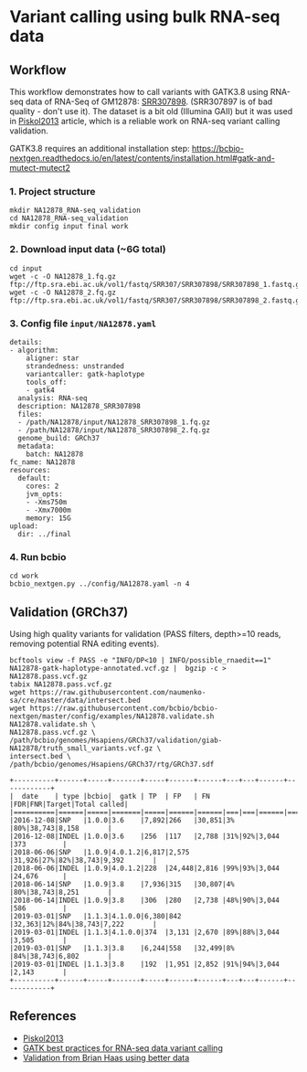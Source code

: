 # Variant calling using bulk RNA-seq data

## Workflow

This workflow demonstrates how to call variants with GATK3.8 using RNA-seq data of RNA-Seq of GM12878:
[SRR307898](https://www.ncbi.nlm.nih.gov/sra/?term=SRR307898). (SRR307897 is of bad quality - don't use it).
The dataset is a bit old (Illumina GAII) but it was used in [Piskol2013](https://www.ncbi.nlm.nih.gov/pubmed/24075185) article, which is a reliable work on RNA-seq variant calling validation.

GATK3.8 requires an additional installation step:
https://bcbio-nextgen.readthedocs.io/en/latest/contents/installation.html#gatk-and-mutect-mutect2

### 1. Project structure
```
mkdir NA12878_RNA-seq_validation
cd NA12878_RNA-seq_validation
mkdir config input final work
```
### 2. Download input data (~6G total)
```
cd input
wget -c -O NA12878_1.fq.gz ftp://ftp.sra.ebi.ac.uk/vol1/fastq/SRR307/SRR307898/SRR307898_1.fastq.gz
wget -c -O NA12878_2.fq.gz ftp://ftp.sra.ebi.ac.uk/vol1/fastq/SRR307/SRR307898/SRR307898_2.fastq.gz
```

### 3. Config file `input/NA12878.yaml`
```
details:
- algorithm:
    aligner: star
    strandedness: unstranded
    variantcaller: gatk-haplotype
    tools_off:
    - gatk4
  analysis: RNA-seq
  description: NA12878_SRR307898
  files:
  - /path/NA12878/input/NA12878_SRR307898_1.fq.gz
  - /path/NA12878/input/NA12878_SRR307898_2.fq.gz
  genome_build: GRCh37
  metadata:
    batch: NA12878
fc_name: NA12878
resources:
  default:
    cores: 2
    jvm_opts:
    - -Xms750m
    - -Xmx7000m
    memory: 15G
upload:
  dir: ../final
```

### 4. Run bcbio
```
cd work
bcbio_nextgen.py ../config/NA12878.yaml -n 4
```

## Validation (GRCh37)
Using high quality variants for validation (PASS filters, depth>=10 reads, removing potential RNA editing events).
```
bcftools view -f PASS -e "INFO/DP<10 | INFO/possible_rnaedit==1" NA12878-gatk-haplotype-annotated.vcf.gz |  bgzip -c > NA12878.pass.vcf.gz
tabix NA12878.pass.vcf.gz
wget https://raw.githubusercontent.com/naumenko-sa/cre/master/data/intersect.bed
wget https://raw.githubusercontent.com/bcbio/bcbio-nextgen/master/config/examples/NA12878.validate.sh
NA12878.validate.sh \
NA12878.pass.vcf.gz \
/path/bcbio/genomes/Hsapiens/GRCh37/validation/giab-NA12878/truth_small_variants.vcf.gz \
intersect.bed \
/path/bcbio/genomes/Hsapiens/GRCh37/rtg/GRCh37.sdf
```


```
+----------+------+-----+-------+-----+------+------+---+---+------+------------+
|  date    | type |bcbio|  gatk | TP  | FP   | FN   |FDR|FNR|Target|Total called|
|==========|======|=====|=======|=====|======|======|===|===|======|============+
|2016-12-08|SNP   |1.0.0|3.6    |7,892|266   |30,851|3% |80%|38,743|8,158       |
|2016-12-08|INDEL |1.0.0|3.6    |256  |117   |2,788 |31%|92%|3,044 |373         |
|2018-06-06|SNP   |1.0.9|4.0.1.2|6,817|2,575 |31,926|27%|82%|38,743|9,392       |
|2018-06-06|INDEL |1.0.9|4.0.1.2|228  |24,448|2,816 |99%|93%|3,044 |24,676      |
|2018-06-14|SNP   |1.0.9|3.8    |7,936|315   |30,807|4% |80%|38,743|8,251       |
|2018-06-14|INDEL |1.0.9|3.8    |306  |280   |2,738 |48%|90%|3,044 |586         |
|2019-03-01|SNP   |1.1.3|4.1.0.0|6,380|842   |32,363|12%|84%|38,743|7,222       |
|2019-03-01|INDEL |1.1.3|4.1.0.0|374  |3,131 |2,670 |89%|88%|3,044 |3,505       |
|2019-03-01|SNP   |1.1.3|3.8    |6,244|558   |32,499|8% |84%|38,743|6,802       |
|2019-03-01|INDEL |1.1.3|3.8    |192  |1,951 |2,852 |91%|94%|3,044 |2,143       |
+----------+------+-----+-------+-----+------+------+---+---+------+------------+
```

## References
- [Piskol2013](https://www.ncbi.nlm.nih.gov/pubmed/24075185)
- [GATK best practices for RNA-seq data variant calling](https://gatk.broadinstitute.org/hc/en-us/articles/360035531192-RNAseq-short-variant-discovery-SNPs-Indels-)
- [Validation from Brian Haas using better data](https://github.com/NCIP/ctat-mutations/wiki/Performance-Assessment)
